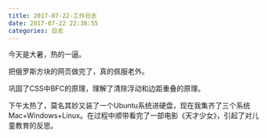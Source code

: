 ```yaml
---
title: 2017-07-22-工作日志
date: 2017-07-22 22:38:55
categories: 日志
---
```


今天是大暑，热的一逼。
<!--more-->

把俄罗斯方块的网页做完了，真的佩服老外。

巩固了CSS中BFC的原理，理解了清除浮动和边距重叠的原理。

下午太热了，莫名其妙又装了一个Ubuntu系统进硬盘，现在我集齐了三个系统Mac+Windows+Linux。在过程中顺带看完了一部电影《天才少女》，引起了对儿童教育的反思。

